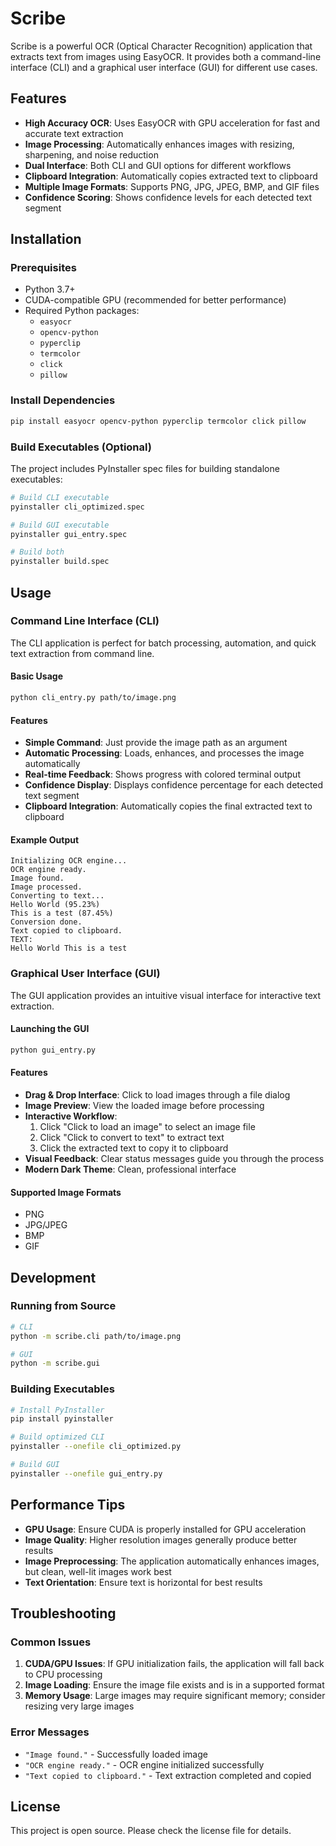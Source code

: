 # Scribe

Scribe is a powerful OCR (Optical Character Recognition) application that extracts text from images using EasyOCR. It provides both a command-line interface (CLI) and a graphical user interface (GUI) for different use cases.

## Features

-   **High Accuracy OCR**: Uses EasyOCR with GPU acceleration for fast and accurate text extraction
-   **Image Processing**: Automatically enhances images with resizing, sharpening, and noise reduction
-   **Dual Interface**: Both CLI and GUI options for different workflows
-   **Clipboard Integration**: Automatically copies extracted text to clipboard
-   **Multiple Image Formats**: Supports PNG, JPG, JPEG, BMP, and GIF files
-   **Confidence Scoring**: Shows confidence levels for each detected text segment

## Installation

### Prerequisites

-   Python 3.7+
-   CUDA-compatible GPU (recommended for better performance)
-   Required Python packages:
    -   `easyocr`
    -   `opencv-python`
    -   `pyperclip`
    -   `termcolor`
    -   `click`
    -   `pillow`

### Install Dependencies

```bash
pip install easyocr opencv-python pyperclip termcolor click pillow
```

### Build Executables (Optional)

The project includes PyInstaller spec files for building standalone executables:

```bash
# Build CLI executable
pyinstaller cli_optimized.spec

# Build GUI executable
pyinstaller gui_entry.spec

# Build both
pyinstaller build.spec
```

## Usage

### Command Line Interface (CLI)

The CLI application is perfect for batch processing, automation, and quick text extraction from command line.

#### Basic Usage

```bash
python cli_entry.py path/to/image.png
```

#### Features

-   **Simple Command**: Just provide the image path as an argument
-   **Automatic Processing**: Loads, enhances, and processes the image automatically
-   **Real-time Feedback**: Shows progress with colored terminal output
-   **Confidence Display**: Displays confidence percentage for each detected text segment
-   **Clipboard Integration**: Automatically copies the final extracted text to clipboard

#### Example Output

```
Initializing OCR engine...
OCR engine ready.
Image found.
Image processed.
Converting to text...
Hello World (95.23%)
This is a test (87.45%)
Conversion done.
Text copied to clipboard.
TEXT:
Hello World This is a test
```

### Graphical User Interface (GUI)

The GUI application provides an intuitive visual interface for interactive text extraction.

#### Launching the GUI

```bash
python gui_entry.py
```

#### Features

-   **Drag & Drop Interface**: Click to load images through a file dialog
-   **Image Preview**: View the loaded image before processing
-   **Interactive Workflow**:
    1. Click "Click to load an image" to select an image file
    2. Click "Click to convert to text" to extract text
    3. Click the extracted text to copy it to clipboard
-   **Visual Feedback**: Clear status messages guide you through the process
-   **Modern Dark Theme**: Clean, professional interface

#### Supported Image Formats

-   PNG
-   JPG/JPEG
-   BMP
-   GIF

## Development

### Running from Source

```bash
# CLI
python -m scribe.cli path/to/image.png

# GUI
python -m scribe.gui
```

### Building Executables

```bash
# Install PyInstaller
pip install pyinstaller

# Build optimized CLI
pyinstaller --onefile cli_optimized.py

# Build GUI
pyinstaller --onefile gui_entry.py
```

## Performance Tips

-   **GPU Usage**: Ensure CUDA is properly installed for GPU acceleration
-   **Image Quality**: Higher resolution images generally produce better results
-   **Image Preprocessing**: The application automatically enhances images, but clean, well-lit images work best
-   **Text Orientation**: Ensure text is horizontal for best results

## Troubleshooting

### Common Issues

1. **CUDA/GPU Issues**: If GPU initialization fails, the application will fall back to CPU processing
2. **Image Loading**: Ensure the image file exists and is in a supported format
3. **Memory Usage**: Large images may require significant memory; consider resizing very large images

### Error Messages

-   `"Image found."` - Successfully loaded image
-   `"OCR engine ready."` - OCR engine initialized successfully
-   `"Text copied to clipboard."` - Text extraction completed and copied

## License

This project is open source. Please check the license file for details.
